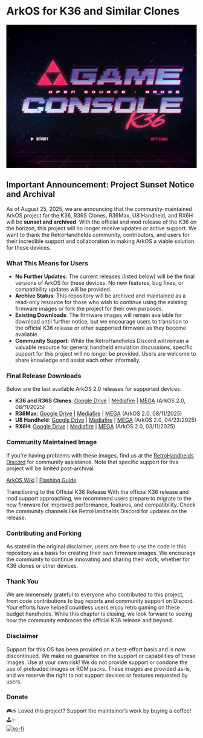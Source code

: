# ArkOS for K36 and Similar Clones

![ArkOS Logo](https://raw.githubusercontent.com/AeolusUX/ArkOS-K36/refs/heads/main/purple.bmp)

## Important Announcement: Project Sunset Notice and Archival

As of August 25, 2025, we are announcing that the community-maintained ArkOS project for the K36, R36S Clones, R36Max, U8 Handheld, and RX6H will be **sunset and archived**. With the official and mod release of the K36 on the horizon, this project will no longer receive updates or active support. We want to thank the RetroHandhelds community, contributors, and users for their incredible support and collaboration in making ArkOS a viable solution for these devices.

### What This Means for Users
- **No Further Updates**: The current releases (listed below) will be the final versions of ArkOS for these devices. No new features, bug fixes, or compatibility updates will be provided.
- **Archive Status**: This repository will be archived and maintained as a read-only resource for those who wish to continue using the existing firmware images or fork the project for their own purposes.
- **Existing Downloads**: The firmware images will remain available for download until further notice, but we encourage users to transition to the official K36 release or other supported firmware as they become available.
- **Community Support**: While the RetroHandhelds Discord will remain a valuable resource for general handheld emulation discussions, specific support for this project will no longer be provided. Users are welcome to share knowledge and assist each other informally.

### Final Release Downloads
Below are the last available ArkOS 2.0 releases for supported devices:
- **K36 and R36S Clones**: [Google Drive](https://drive.google.com/file/d/1GRBk7kGe22DilZiJlWOBtBm2jgtob4qF/view?usp=drive_link) | [Mediafire](https://www.mediafire.com/file/zzznhoq308i5nvi/ArkOS_K36_v2.0_02212025.img.xz/file) | [MEGA](https://mega.nz/file/cAohRCQS#E_yQpzNpzHOoY7PS63j9-6_OU1ibZF3F3CWD1nqacuc) (ArkOS 2.0, 08/11/2025)
- **R36Max**: [Google Drive](https://drive.google.com/file/d/1GeVEGPOteQtgtw0NcLlbRUvTmY8PUzmM/view?usp=sharing) | [Mediafire](https://www.mediafire.com/file/tejgralrcpsvamk/ArkOS_R36Max_v2.0_08112025.img.xz/file) | [MEGA](https://mega.nz/file/dFgHyTyA#3tPr041sWdYxoL8-Jc3PZy_XhrFtukVhsZBpO5gvFds) (ArkOS 2.0, 08/11/2025)
- **U8 Handheld**: [Google Drive](https://drive.google.com/file/d/1xpByPJJhKn7TOQxCrALWYDLdygdTyR6H/view?usp=drive_link) | [Mediafire](https://www.mediafire.com/file/8wqjegrjmmj0v53/ArkOS_U8_v2.0_02212025.img.xz/file) | [MEGA](https://mega.nz/file/KKAUTBID#tFQReBbI7YyFEMQaPC4ZyHWgXZ9jsQp6qcBHrapo7M4) (ArkOS 2.0, 04/23/2025)
- **RX6H**: [Google Drive](https://drive.google.com/file/d/1Co_MGen388ubQ4jEXiy6kRYPsap-3h1j/view?usp=drive_link) | [Mediafire](https://www.mediafire.com/file/7hzzr4t0bn7u6yc/ArkOS_RX6H_v2.0_03112025.img.xz/file) | [MEGA](https://mega.nz/file/0sxwkSKC#7DIcsVcqW6kHuK4ggPGJJ2EohBI08NqxE9tQ5Kaj0vM) (ArkOS 2.0, 03/11/2025)

### Community Maintained Image
If you're having problems with these images, find us at the [RetroHandhelds Discord](https://discord.gg/RetroHandhelds) for community assistance. Note that specific support for this project will be limited post-archival.

[ArkOS Wiki](https://github.com/christianhaitian/arkos/wiki) | [Flashing Guide](https://ko-fi.com/post/Installation-Guide-for-ArkOS-v2-0-01272024-J3J6TVPH1)

Transitioning to the Official K36 Release
With the official K36 release and mod support approaching, we recommend users prepare to migrate to the new firmware for improved performance, features, and compatibility. Check the community channels like RetroHandhelds Discord for updates on the release.

### Contributing and Forking
As stated in the original disclaimer, users are free to use the code in this repository as a basis for creating their own firmware images. We encourage the community to continue innovating and sharing their work, whether for K36 clones or other devices.

### Thank You
We are immensely grateful to everyone who contributed to this project, from code contributions to bug reports and community support on Discord. Your efforts have helped countless users enjoy retro gaming on these budget handhelds. While this chapter is closing, we look forward to seeing how the community embraces the official K36 release and beyond.

### Disclaimer
Support for this OS has been provided on a best-effort basis and is now discontinued. We make no guarantee on the support or capabilities of these images. Use at your own risk! We do not provide support or condone the use of preloaded images or ROM packs. These images are provided as-is, and we reserve the right to not support devices or features requested by users.

### Donate
🎮☕ Loved this project? Support the maintainer’s work by buying a coffee! 🕹️✨  
[![ko-fi](https://ko-fi.com/img/githubbutton_sm.svg)](https://ko-fi.com/R5R7TMKNX)
